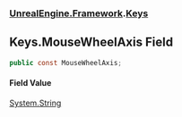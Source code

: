 ### [UnrealEngine.Framework](./UnrealEngine-Framework.md 'UnrealEngine.Framework').[Keys](./Keys.md 'UnrealEngine.Framework.Keys')
## Keys.MouseWheelAxis Field
  
```csharp
public const MouseWheelAxis;
```
#### Field Value
[System.String](https://docs.microsoft.com/en-us/dotnet/api/System.String 'System.String')  
